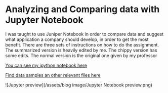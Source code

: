 # Analyzing and Comparing data with Jupyter Notebook

I was taught to use Juniper Notebook in order to compare data and suggest what application a company should develop, in order to get the most benefit. 
There are three sets of instructions on how to do the assignment. The summarized version is heavily edited by me. The chippy version has some edits. The normal version is the original one given by my professor

[You can see my ipython notebook here](https://github.com/SimonXTea/SimonXTea.github.io/blob/main/projects/Jupyter%20Notebook/proj03.ipynb)

[Find data samples an other relevant files here](https://github.com/SimonXTea/SimonXTea.github.io/blob/main/projects/Jupyter%20Notebook/)

![Jupyter preview](/assets/blog image/Jupyter Notebook preview.png)

